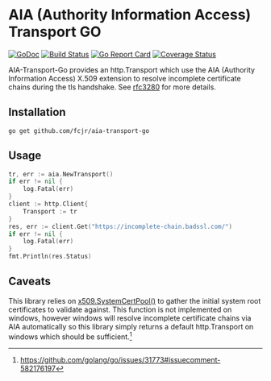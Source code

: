 # AIA (Authority Information Access) Transport GO
[![GoDoc][doc-img]][doc] [![Build Status][ci-img]][ci] [![Go Report Card][report-card-img]][report-card] [![Coverage Status][cov-img]][cov]

AIA-Transport-Go provides an http.Transport which use the AIA (Authority Information Access) X.509 extension to resolve incomplete certificate chains during the tls handshake. See [rfc3280](https://tools.ietf.org/html/rfc3280#section-4.2.2.1) for more details.

## Installation


`go get github.com/fcjr/aia-transport-go`


## Usage

```go
tr, err := aia.NewTransport()
if err != nil {
    log.Fatal(err)
}
client := http.Client{
    Transport := tr
}
res, err := client.Get("https://incomplete-chain.badssl.com/")
if err != nil {
    log.Fatal(err)
}
fmt.Println(res.Status)
```

## Caveats

This library relies on [x509.SystemCertPool()](https://golang.org/pkg/crypto/x509/#SystemCertPool) to gather the initial system root certificates to validate against.  This function is not implemented on windows, however windows will resolve incomplete certificate chains via AIA automatically so this library simply returns a default http.Transport on windows which should be sufficient.[^1]

[^1]: https://github.com/golang/go/issues/31773#issuecomment-582176197

[doc-img]: https://godoc.org/github.com/fcjr/aia-transport-go?status.svg
[doc]: https://godoc.org/github.com/fcjr/aia-transport-go
[ci-img]: https://travis-ci.org/fcjr/aia-transport-go.svg?branch=master
[ci]: https://travis-ci.org/fcjr/aia-transport-go
[cov-img]: https://codecov.io/gh/fcjr/aia-transport-go/branch/master/graph/badge.svg
[cov]: https://codecov.io/gh/fcjr/aia-transport-go
[report-card-img]: https://goreportcard.com/badge/github.com/fcjr/aia-transport-go
[report-card]: https://goreportcard.com/report/github.com/fcjr/aia-transport-go